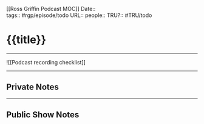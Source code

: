 [[Ross Griffin Podcast MOC]]
Date::  
tags:: #rgp/episode/todo
URL::
people::
TRU?:: #TRU/todo 

# {{title}}

---
![[Podcast recording checklist]]

---
## Private Notes
---
## Public Show Notes